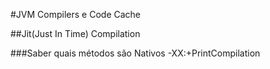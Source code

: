 #JVM Compilers e Code Cache

##Jit(Just In Time) Compilation

###Saber quais métodos são Nativos
-XX:+PrintCompilation
